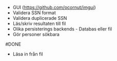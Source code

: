  * GUI (https://github.com/ocornut/imgui)
 * Validera SSN format
 * Validera duplicerade SSN
 * Läs/skriv resultaten till fil
 * Olika persisterings backends - Databas eller fil
 * Gör personer sökbara

#DONE
 * Läsa in från fil
